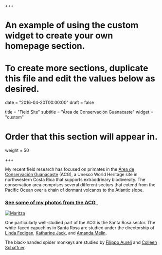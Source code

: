 +++
# An example of using the custom widget to create your own homepage section.
# To create more sections, duplicate this file and edit the values below as desired.

date = "2016-04-20T00:00:00"
draft = false

title = "Field Site"
subtitle = "Área de Conservación Guanacaste"
widget = "custom"

# Order that this section will appear in.
weight = 50

+++

My recent field research has focused on primates in the [Área de Conservación Guanacaste](http://www.acguanacaste.ac.cr/) (ACG), a Unesco World Heritage site in northwestern Costa Rica that supports extraodrinary biodiversity. The conservation area comprises several different sectors that extend from the Pacific Ocean over a chain of dormant volcanos to the Atlantic slope.

### [See some of my photos from the ACG &nbsp;<i class="fa fa-external-link" aria-hidden="true"></i>](https://campos-lab.net/field_site/)
[![Maritza](img/headers/maritza-road.jpg)](https://campos-lab.net/field_site/)


One particularly well-studied part of the ACG is the Santa Rosa sector. The white-faced capuchins in Santa Rosa are studied under the directorship of [Linda Fedigan](http://people.ucalgary.ca/~fedigan/fedigan.htm), [Katharine Jack](https://kjack.tulane.edu/), and [Amanda Melin](http://www.amandamelin.com/).

The black-handed spider monkeys are studied by [Filippo Aureli](https://www.uv.mx/personal/faureli/) and [Colleen Schaffner](https://www.uv.mx/personal/cschaffner/).